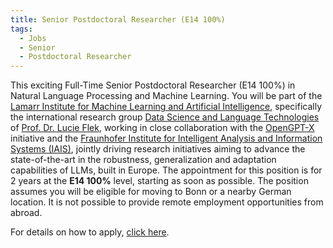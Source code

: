 ```yaml
---
title: Senior Postdoctoral Researcher (E14 100%)
tags: 
  - Jobs
  - Senior
  - Postdoctoral Researcher
---
```



This exciting Full-Time Senior Postdoctoral Researcher (E14 100%) in Natural Language Processing and Machine Learning. You will be part of the [Lamarr Institute for Machine Learning and Artificial Intelligence](https://lamarr-institute.org/), specifically the international research group [Data Science and Language Technologies](https://www.b-it-center.de/research-groups/data-science-language-technologies-group) of [Prof. Dr. Lucie Flek](https://lamarr-institute.org/about/team/), working in close collaboration with the [OpenGPT-X](https://opengpt-x.de/) initiative and the [Fraunhofer Institute for Intelligent Analysis and Information Systems (IAIS)](https://www.iais.fraunhofer.de/en.html), jointly driving research initiatives aiming to advance the state-of-the-art in the robustness, generalization and adaptation capabilities of LLMs, built in Europe. The appointment for this position is for 2 years at the **E14 100%** level, starting as soon as possible. The position assumes you will be eligible for moving to Bonn or a nearby German location. It is not possible to provide remote employment opportunities from abroad.

For details on how to apply, [click here](../../../resources/Postdoc-Area-Coordinator-Lamarr-NLP.pdf).